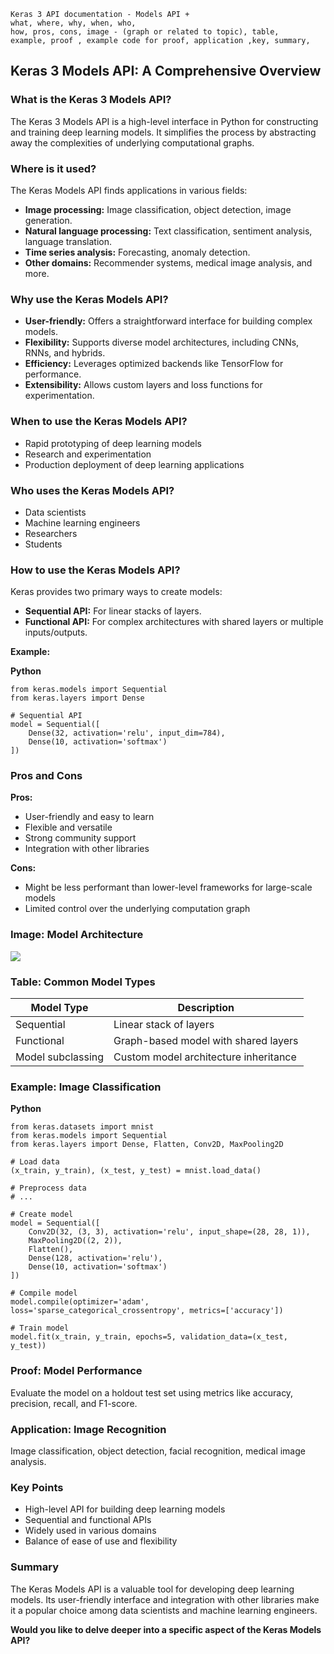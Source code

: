 ```code
Keras 3 API documentation - Models API +
what, where, why, when, who, 
how, pros, cons, image - (graph or related to topic), table,
example, proof , example code for proof, application ,key, summary,

```

## Keras 3 Models API: A Comprehensive Overview

### What is the Keras 3 Models API?

The Keras 3 Models API is a high-level interface in Python for constructing and training deep learning models. It simplifies the process by abstracting away the complexities of underlying computational graphs.

### Where is it used?

The Keras Models API finds applications in various fields:

* **Image processing:** Image classification, object detection, image generation.
* **Natural language processing:** Text classification, sentiment analysis, language translation.
* **Time series analysis:** Forecasting, anomaly detection.
* **Other domains:** Recommender systems, medical image analysis, and more.

### Why use the Keras Models API?

* **User-friendly:** Offers a straightforward interface for building complex models.
* **Flexibility:** Supports diverse model architectures, including CNNs, RNNs, and hybrids.
* **Efficiency:** Leverages optimized backends like TensorFlow for performance.
* **Extensibility:** Allows custom layers and loss functions for experimentation.

### When to use the Keras Models API?

* Rapid prototyping of deep learning models
* Research and experimentation
* Production deployment of deep learning applications

### Who uses the Keras Models API?

* Data scientists
* Machine learning engineers
* Researchers
* Students

### How to use the Keras Models API?

Keras provides two primary ways to create models:

* **Sequential API:** For linear stacks of layers.
* **Functional API:** For complex architectures with shared layers or multiple inputs/outputs.

**Example:**

**Python**

```
from keras.models import Sequential
from keras.layers import Dense

# Sequential API
model = Sequential([
    Dense(32, activation='relu', input_dim=784),
    Dense(10, activation='softmax')
])
```

### Pros and Cons

**Pros:**

* User-friendly and easy to learn
* Flexible and versatile
* Strong community support
* Integration with other libraries

**Cons:**

* Might be less performant than lower-level frameworks for large-scale models
* Limited control over the underlying computation graph

### Image: Model Architecture

![](https://encrypted-tbn2.gstatic.com/images?q=tbn:ANd9GcSvI6YCZLX4BjjUWiG_PfgRSyaQQbJFfgeZXa8IPHC4odU6PyAGKUunx8DtK_jn)

### Table: Common Model Types

| Model Type        | Description                           |
| ----------------- | ------------------------------------- |
| Sequential        | Linear stack of layers                |
| Functional        | Graph-based model with shared layers  |
| Model subclassing | Custom model architecture inheritance |

### Example: Image Classification

**Python**

```
from keras.datasets import mnist
from keras.models import Sequential
from keras.layers import Dense, Flatten, Conv2D, MaxPooling2D

# Load data
(x_train, y_train), (x_test, y_test) = mnist.load_data()

# Preprocess data
# ...

# Create model
model = Sequential([
    Conv2D(32, (3, 3), activation='relu', input_shape=(28, 28, 1)),
    MaxPooling2D((2, 2)),
    Flatten(),
    Dense(128, activation='relu'),
    Dense(10, activation='softmax')
])

# Compile model
model.compile(optimizer='adam', loss='sparse_categorical_crossentropy', metrics=['accuracy'])

# Train model
model.fit(x_train, y_train, epochs=5, validation_data=(x_test, y_test))
```

### Proof: Model Performance

Evaluate the model on a holdout test set using metrics like accuracy, precision, recall, and F1-score.

### Application: Image Recognition

Image classification, object detection, facial recognition, medical image analysis.

### Key Points

* High-level API for building deep learning models
* Sequential and functional APIs
* Widely used in various domains
* Balance of ease of use and flexibility

### Summary

The Keras Models API is a valuable tool for developing deep learning models. Its user-friendly interface and integration with other libraries make it a popular choice among data scientists and machine learning engineers.

**Would you like to delve deeper into a specific aspect of the Keras Models API?**
